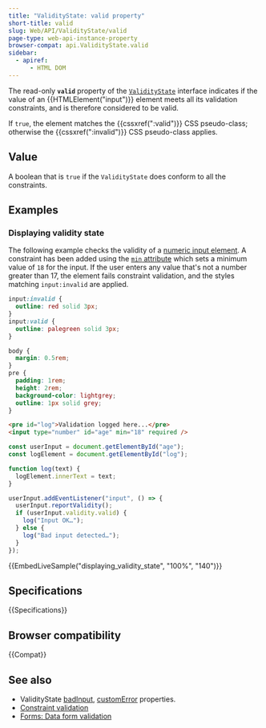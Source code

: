 ```yaml
---
title: "ValidityState: valid property"
short-title: valid
slug: Web/API/ValidityState/valid
page-type: web-api-instance-property
browser-compat: api.ValidityState.valid
sidebar:
  - apiref:
      - HTML DOM
---
```


The read-only **`valid`** property of the [`ValidityState`](/en-US/docs/Web/API/ValidityState) interface indicates if the value of an {{HTMLElement("input")}} element meets all its validation constraints, and is therefore considered to be valid.

If `true`, the element matches the {{cssxref(":valid")}} CSS pseudo-class; otherwise the {{cssxref(":invalid")}} CSS pseudo-class applies.

## Value

A boolean that is `true` if the `ValidityState` does conform to all the constraints.

## Examples

### Displaying validity state

The following example checks the validity of a [numeric input element](/en-US/docs/Web/HTML/Reference/Elements/input/number).
A constraint has been added using the [`min` attribute](/en-US/docs/Web/HTML/Reference/Elements/input/number#min) which sets a minimum value of `18` for the input.
If the user enters any value that's not a number greater than 17, the element fails constraint validation, and the styles matching `input:invalid` are applied.

```css
input:invalid {
  outline: red solid 3px;
}
input:valid {
  outline: palegreen solid 3px;
}
```

```css hidden
body {
  margin: 0.5rem;
}
pre {
  padding: 1rem;
  height: 2rem;
  background-color: lightgrey;
  outline: 1px solid grey;
}
```

```html
<pre id="log">Validation logged here...</pre>
<input type="number" id="age" min="18" required />
```

```js
const userInput = document.getElementById("age");
const logElement = document.getElementById("log");

function log(text) {
  logElement.innerText = text;
}

userInput.addEventListener("input", () => {
  userInput.reportValidity();
  if (userInput.validity.valid) {
    log("Input OK…");
  } else {
    log("Bad input detected…");
  }
});
```

{{EmbedLiveSample("displaying_validity_state", "100%", "140")}}

## Specifications

{{Specifications}}

## Browser compatibility

{{Compat}}

## See also

- ValidityState [badInput](/en-US/docs/Web/API/ValidityState/badInput), [customError](/en-US/docs/Web/API/ValidityState/customError) properties.
- [Constraint validation](/en-US/docs/Web/HTML/Guides/Constraint_validation)
- [Forms: Data form validation](/en-US/docs/Learn_web_development/Extensions/Forms/Form_validation)
